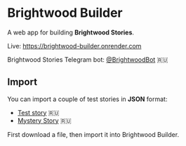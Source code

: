 # Brightwood Builder

A web app for building **Brightwood Stories**.

Live: https://brightwood-builder.onrender.com

Brightwood Stories Telegram bot: [@BrightwoodBot](https://t.me/BrightwoodBot) 🇷🇺

## Import

You can import a couple of test stories in **JSON** format:

- [Test story](https://raw.githubusercontent.com/kapxapot/brightwood-builder/a89906042af7def387a835c62f09dc3bd406bfa1/public/stories/test.json) 🇷🇺
- [Mystery Story](https://raw.githubusercontent.com/kapxapot/brightwood-builder/a89906042af7def387a835c62f09dc3bd406bfa1/public/stories/mystery.json) 🇷🇺

First download a file, then import it into Brightwood Builder.
